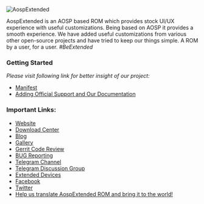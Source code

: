 
![AospExtended](https://github.com/AospExtended/.github/raw/main/profile/banner.png)


AospExtended is an AOSP based ROM which provides stock UI/UX experience with useful customizations. Being based on AOSP it provides a smooth experience. We have added useful customizations from various other open-source projects and have tried to keep our things simple. A ROM by a user, for a user. _#BeExtended_


### Getting Started

_Please visit following link for better insight of our project:_

- [Manifest](https://github.com/AospExtended/manifest)
- [Adding Official Support and Our Documentation](https://github.com/AospExtended/Documentation_and_thread-template)

### Important Links:

- [Website](http://www.aospextended.com/)
- [Download Center](https://downloads.aospextended.com/)
- [Blog](https://blog.aospextended.com/)
- [Gallery](https://aospextended.com/gallery)
- [Gerrit Code Review](http://gerrit.aospextended.com/)
- [BUG Reporting](https://github.com/AospExtended/issue_tracker#issue-tracker-for-aospextended/)
- [Telegram Channel](https://t.me/aospextended/)
- [Telegram Discussion Group](https://t.me/aospextendedgroup/)
- [Extended Devices](https://github.com/AospExtended-devices/)
- [Facebook](https://www.facebook.com/aospextended/)
- [Twitter](https://twitter.com/AospExtendedRom)
- [Help us translate AospExtended ROM and bring it to the world!](http://translate.aospextended.com/)
